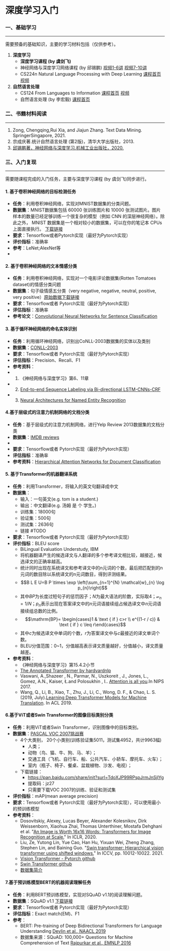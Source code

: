 # 深度学习入门

### 一、基础学习

---

需要预备的基础知识，主要的学习材料包括（仅供参考）。

1. **深度学习**
	- **深度学习课程 (by 虞剑飞)**
	- 神经网络与深度学习网络课程 (by 邱锡鹏) [视频1-6讲](https://www.bilibili.com/video/BV13b4y1177W) [视频7-10讲](https://www.bilibili.com/video/BV19u411d7r3)
	-  CS224n Natural Language Processing with Deep Learning [课程首页](http://web.stanford.edu/class/cs224n/) [视频](https://www.bilibili.com/video/BV18Y411p79k)
2. **自然语言处理**
	- CS124 From Languages to Information [课程首页](https://web.stanford.edu/class/cs124/)  [视频](https://www.bilibili.com/video/BV1kM4y1N7A2)
	- 自然语言处理 (by 李宏毅) [课程首页](https://speech.ee.ntu.edu.tw/~hylee/dlhlp/2020-spring.php)

### 二、书籍材料阅读

---

1. Zong, Chengqing,Rui Xia, and Jiajun Zhang. Text Data Mining. SpringerSingapore, 2021.
2. 宗成庆著.统计自然语言处理 (第2版)，清华大学出版社，2013.
3. [邱锡鹏著，神经网络与深度学习.机械工业出版社，2020.](https://nndl.github.io/)

### 三、入门复现

---

需要随课程完成的入门任务，主要与深度学习课程  (by 虞剑飞)同步进行。

#### 1. 基于卷积神经网络的目标检测任务
- **任务**：利用卷积神经网络，实现对MNIST数据集的分类问题。
- **数据集**：MNIST数据集包括 60000 张训练图片和 10000 张测试图片。图片样本的数量已经足够训练一个很复杂的模型（例如 CNN 的深层神经网络）。除此之外， MNIST 数据集是一个相对较小的数据集，可以在你的笔记本 CPUs 上面直接执行。 [下载链接](https://doc.codingdict.com/tensorflow/tfdoc/tutorials/mnist_download.html)
- **要求**：Tensorflow或者Pytorch实现（最好为Pytorch实现）
- **评价指标**：准确率
- **参考**：LeNet;AlexNet等
- 


#### 2. 基于卷积神经网络的文本情感分类
- **任务**：利用卷积神经网络，实现对一个电影评论数据集(Rotten Tomatoes dataset)的情感分类问题
- **数据集**：句子级情感五分类（very negative, negative, neutral, positive, very positive）[原始数据下载链接](https://nlp.stanford.edu/sentiment/sentiment/)
- **要求**：Tensorflow或者 Pytorch实现（最好为Pytorch实现）
- **评估指标**：准确率
- **参考论文**：[Convolutional Neural Networks for Sentence Classification](https://arxiv.org/pdf/1408.5882.pdf)

#### 3. 基于循环神经网络的命名实体识别
- **任务**：利用循环神经网络，识别出CoNLL-2003数据集的实体以及类别
- **数据集**：[CONLL-2003](https://www.clips.uantwerpen.be/conll2003/ner/)
- **要求**：Tensorflow或者 Pytorch实现（最好为Pytorch实现）
- **评估指标**：Precision、Recall、F1
- **参考资料**：
- 1. 《神经网络与深度学习》第6、11章
- 2. [End-to-end Sequence Labeling via Bi-directional LSTM-CNNs-CRF](https://arxiv.org/pdf/1603.01354.pdf)
- 3. [Neural Architectures for Named Entity Recognition](https://arxiv.org/pdf/1603.01360.pdf)

#### 4.基于层级式的注意力机制网络的文档分类
- **任务**：基于层级式的注意力机制网络，进行Yelp Review 2013数据集的文档分类
- **数据集**：[IMDB reviews](https://github.com/nihalb/JMARS)
- 
- **要求**：Tensorflow或者 Pytorch实现（最好为Pytorch实现）
- **评估指标**：准确率
- **参考资料**：[Hierarchical Attention Networks for Document Classification](https://www.cs.cmu.edu/~hovy/papers/16HLT-hierarchical-attention-networks.pdf)

#### 5. 基于Transformer的机器翻译系统
- **任务**：利用Transformer，将输入的英文句翻译成中文
- **数据集**：
	- 输入：一句英文(e.g. tom is a student.)
	- 输出：中文翻译(e.g. 汤姆 是 个 学生。)
	- 训练集：18000句
	- 验证集：500句
	- 测试集：2636句
	- 链接 #TODO 
- **要求**：Tensorflow或者 Pytorch实现（最好为Pytorch实现）
- **评价指标**：BLEU score
	- BiLingual Evaluation Understudy, IBM
	- 将机器翻译产生的候选译文与人翻译的多个参考译文相比较，越接近，候选译文的正确率越高。
	- 统计同时出现在系统译文和参考译文中的n元词的个数，最后把匹配到的n元词的数目除以系统译文的n元词数目，得到评测结果。
	- $$B L E U=B P \times \exp \left(\sum_{n=1}^{N} \mathcal{w}_{n} \log p_{n}\right)$$
	- 其中$B P$为长度过短句子的惩罚因子；$N$为最大语法的阶数，实际取4；$\mathcal{w}_n=1/N$；$p_n$表示出现在答案译文中的$n$元词语接续组占候选译文中$n$元词语接续组总数的比例。
	- $$\mathrm{BP}= \begin{cases}1 & \text { if } c>r \\ e^{(1-r / c)} & \text { if } c \leq r\end{cases}$$
	- 其中$c$为候选译文中单词的个数，$r$为答案译文中与$c$最接近的译文单词个数。
	- BLEU分值范围：0~1，分值越高表示译文质量越好，分值越小，译文质量越差。
- **参考资料**：
	- 《神经网络与深度学习》第15.4.2小节
	- [The Annotated Transformer by hardvardnlp](http://nlp.seas.harvard.edu/2018/04/03/attention.html)
	- Vaswani, A.,Shazeer , N., Parmar, N., Uszkoreit , J., Jones, L., Gomez, A.N., Kaiser, Ł.and Polosukhin , I.. [Attention is all you](https://proceedings.neurips.cc/paper/2017/file/3f5ee243547dee91fbd053c1c4a845aa-Paper.pdf).In NIPS 2017.
	- Wang, Q., Li, B., Xiao, T., Zhu, J., Li, C., Wong, D. F., & Chao, L. S. (2019, July).[Learning Deep Transformer Models for Machine Translation](https://arxiv.org/pdf/1906.01787.pdf). In ACL 2019.


#### 6.基于ViT或者Swin Transformer的图像目标类别分类
- **任务**：利用ViT或者Swin Transformer，识别图像中的目标类别。
- **数据集**：[PASCAL VOC 2007挑战赛](http://host.robots.ox.ac.uk/pascal/VOC/voc2007/)
	- 4个大类别， 20个小类别(训练验证集5011，测试集4952，共计9963幅)
		- 人类；
		- 动物（鸟、猫、牛、狗、马、羊）；
		- 交通工具（飞机、自行车、船、公共汽车、小轿车、摩托车、火车）；
		- 室内（瓶子、椅子、餐桌、盆栽植物、沙发、电视）；
	- 下载链接：
		- https://pan.baidu.com/share/init?surl=TdoXJP99RPspJrmJnSjlYg 
		- 提取码：jz27
		- 只需要下载VOC 2007的训练、验证和测试集
- **评价指标**：mAP(mean average precision)
- **要求**：Tensorflow或者 Pytorch实现（最好为Pytorch实现），可以使用最小的预训练模型
- **参考资料**：
	- Dosovitskiy, Alexey, Lucas Beyer, Alexander Kolesnikov, Dirk Weissenborn, Xiaohua Zhai, Thomas Unterthiner, Mostafa Dehghani et al. "[An Image is Worth 16x16 Words: Transformers for Image Recognition at Scale.](https://arxiv.org/pdf/2010.11929.pdf)" In ICLR, 2020.
	- Liu, Ze, Yutong Lin, Yue Cao, Han Hu, Yixuan Wei, Zheng Zhang, Stephen Lin, and Baining Guo. "[Swin transformer: Hierarchical vision transformer using shifted windows.](https://arxiv.org/pdf/2103.14030.pdf)" In ICCV, pp. 10012-10022. 2021.
	- [Vision Transformer - Pytorch github](https://github.com/lucidrains/vit-pytorch)
	- [Swin Transformer github](https://github.com/microsoft/Swin-Transformer)
	- [数据集简介](https://blog.csdn.net/mzpmzk/article/details/88065416)

#### 7.基于预训练模型BERT的机器阅读理解任务
- **任务**：利用BERT预训练模型，实现对SQuAD v1.1的阅读理解问题。
- **数据集**：SQuAD v1.1 [下载链接](https://data.deepai.org/squad1.1.zip)
- **要求**：Tensorflow或者 Pytorch实现（最好为Pytorch实现）
- **评估指标**：Exact match(EM)、F1
- **参考**：
	- BERT: Pre-training of Deep Bidirectional Transformers for Language Understanding [Devlin et al., NAACL 2019](https://aclanthology.org/N19-1423) 
	- 数据集来源：SQuAD: 100,000+ Questions for Machine Comprehension of Text [Rajpurkar et al., EMNLP 2016](https://aclanthology.org/D16-1264) 
